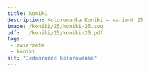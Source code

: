 ```yaml
---
title: Koniki
description: Kolorowanka Koniki – wariant 25
image: /koniki/25/koniki-25.svg
pdf:   /koniki/25/koniki-25.pdf
tags:
 - zwierzeta
 - koniki
alt: "Jednorożec kolorowanka"
---
```

